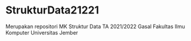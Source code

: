 # StrukturData21221
 Merupakan repositori MK Struktur Data TA 2021/2022 Gasal Fakultas Ilmu Komputer Universitas Jember
